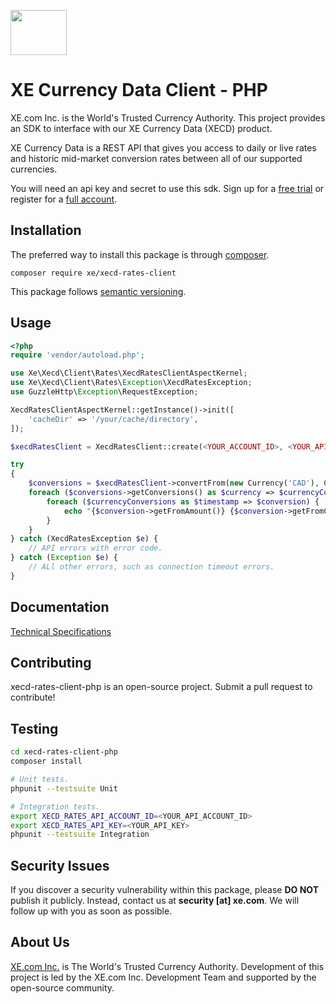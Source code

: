 <p align="">
    <a href="http://www.xe.com" target="_blank">
        <img src="https://upload.wikimedia.org/wikipedia/en/5/55/XE_Corporation_logo.png" width="90" height="72"/>
    </a>
</p>

# XE Currency Data Client - PHP

XE.com Inc. is the World's Trusted Currency Authority. This project provides an SDK to interface with our XE Currency Data (XECD) product.

XE Currency Data is a REST API that gives you access to daily or live rates and historic mid-market conversion rates between all of our supported currencies. 

You will need an api key and secret to use this sdk. Sign up for a [free trial][5] or register for a [full account][6].

## Installation

The preferred way to install this package is through [composer][4].

```
composer require xe/xecd-rates-client
```

This package follows [semantic versioning][3].

## Usage

```php
<?php
require 'vendor/autoload.php';

use Xe\Xecd\Client\Rates\XecdRatesClientAspectKernel;
use Xe\Xecd\Client\Rates\Exception\XecdRatesException;
use GuzzleHttp\Exception\RequestException;

XecdRatesClientAspectKernel::getInstance()->init([
    'cacheDir' => '/your/cache/directory',
]);

$xecdRatesClient = XecdRatesClient::create(<YOUR_ACCOUNT_ID>, <YOUR_API_KEY>);

try
{
    $conversions = $xecdRatesClient->convertFrom(new Currency('CAD'), Currencies::wildcard(), 12345.67)->getBody();
    foreach ($conversions->getConversions() as $currency => $currencyConversions) {
        foreach ($currencyConversions as $timestamp => $conversion) {
            echo "{$conversion->getFromAmount()} {$conversion->getFromCurrency()} = {$conversion->getToAmount()} {$conversion->getToCurrency()}\n";
        }
    }
} catch (XecdRatesException $e) {
    // API errors with error code.
} catch (Exception $e) {
    // ALl other errors, such as connection timeout errors.
}
```

## Documentation

[Technical Specifications][2]

## Contributing

xecd-rates-client-php is an open-source project. Submit a pull request to contribute!

## Testing

```bash
cd xecd-rates-client-php
composer install

# Unit tests.
phpunit --testsuite Unit

# Integration tests.
export XECD_RATES_API_ACCOUNT_ID=<YOUR_API_ACCOUNT_ID>
export XECD_RATES_API_KEY=<YOUR_API_KEY>
phpunit --testsuite Integration
```

## Security Issues

If you discover a security vulnerability within this package, please **DO NOT** publish it publicly. Instead, contact us at **security [at] xe.com**. We will follow up with you as soon as possible.

## About Us

[XE.com Inc.][1] is The World's Trusted Currency Authority. Development of this project is led by the XE.com Inc. Development Team and supported by the open-source community.

[1]: http://www.xe.com
[2]: http://www.xe.com/xecurrencydata/XE_Currency_Data_API_Specifications.pdf
[3]: http://semver.org/
[4]: http://getcomposer.org/download/
[5]: https://xecd.xe.com/account/signup.php?freetrial
[6]: http://www.xe.com/xecurrencydata/
